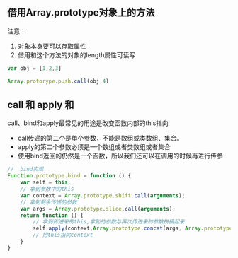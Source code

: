 ## 借用Array.prototype对象上的方法
注意：
1. 对象本身要可以存取属性
2. 借用和这个方法的对象的length属性可读写

```js
var obj = [1,2,3]

Array.protorype.push.call(obj,4)

```

## call 和 apply 和
call、bind和apply最常见的用途是改变函数内部的this指向
- call传递的第二个是单个参数，不能是数组或类数组、集合。
- apply的第二个参数必须是一个数组或者类数组或者集合
- 使用bind返回的仍然是一个函数，所以我们还可以在调用的时候再进行传参

```js
//  bind实现
Function.prototype.bind = function () {
	var self = this;
	// 拿到参数中的this
	var context = Array.prototype.shift.call(arguments);
	// 拿到剩余传递的参数
	var args = Array.prototype.slice.call(arguments);
	return function () {
		// 拿到传进来的this,拿到的参数与再次传进来的参数拼接起来
		self.apply(context,Array.prototype.concat(args, Array.prototype.slice.apply(arguments)))
		// 把this指向context
	}
}

```